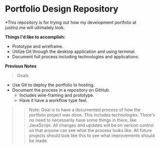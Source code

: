 # Portfolio Design Repository

*This repository is for trying out how my development portfolio at justinz.me will ultimately look.


**Things I'd like to accomplish:**
* Prototype and wireframe.
* Utilize Git through the desktop application and using terminal.
* Document full process including technologies and applications.


**Previous Notes**
> Goals
* Use Git to deploy the portfolio to hosting.
* Document the process in a repository on GitHub.
    * Includes wire-framing and prototype.
    * Have it have a workflow type feel.

>> Note: Goal is to have a documented process of how the portfolio project was done. This includes technologies. There's no need to necessarily have some things in there, like JavaScript. All changes and updates will be on version control so that anyone can see what the process looks like. All future projects should look like this to see what improvements should be made.
